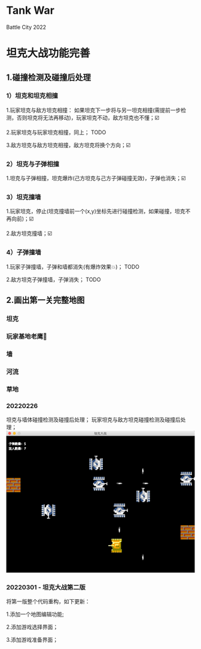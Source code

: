 # Tank War
Battle City 2022

# 坦克大战功能完善
## 1.碰撞检测及碰撞后处理
### 1）坦克和坦克相撞
1.玩家坦克与敌方坦克相撞：
如果坦克下一步将与另一坦克相撞(需提前一步检测，否则坦克将无法再移动)，玩家坦克不动，敌方坦克也不懂；☑️

2.玩家坦克与玩家坦克相撞，同上； TODO

3.敌方坦克与敌方坦克相撞，敌方坦克将换个方向；☑️

### 2）坦克与子弹相撞
1.坦克与子弹相撞，坦克爆炸(己方坦克与己方子弹碰撞无效)，子弹也消失；☑️

### 3）坦克撞墙
1.玩家坦克，停止(坦克撞墙前一个(x,y)坐标先进行碰撞检测，如果碰撞，坦克不再向前)；☑️

2.敌方坦克撞墙；☑️

### 4）子弹撞墙
1.玩家子弹撞墙，子弹和墙都消失(有爆炸效果💥)；  TODO

2.敌方坦克子弹撞墙，子弹消失； TODO

## 2.画出第一关完整地图

### 坦克

### 玩家基地老鹰🦅

### 墙

### 河流

### 草地



### 20220226
坦克与墙体碰撞检测及碰撞后处理；
玩家坦克与敌方坦克碰撞检测及碰撞后处理；
![img.png](readme/img.png)


### 20220301 - 坦克大战第二版
将第一版整个代码重构，如下更新：

1.添加一个地图编辑功能;

2.添加游戏选择界面；

3.添加游戏准备界面；